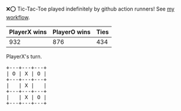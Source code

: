 :x::o: Tic-Tac-Toe played indefinitely by github action runners! See [my workflow](.github/workflows/play.yaml).

|PlayerX wins|PlayerO wins|Ties|
|-|-|-|
|932|876|434|

PlayerX's turn.

<pre>
+---+---+---+
| O | X | O |
+---+---+---+
|   | X |   |
+---+---+---+
|   | X | O |
+---+---+---+
</pre>